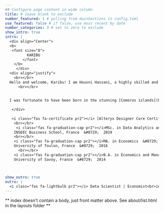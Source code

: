 ```yaml
---
## Configure page content in wide column
title: # leave blank to exclude
number_featured: 1 # pulling from mainSections in config.toml
use_featured: false # if false, use most recent by date
number_categories: 3 # set to zero to exclude
show_intro: true
intro: |
  <div align="Center">
  <b> 
   <font size="8">
          KARIBU
        </font>
    </b>
     </div>
  <div align="justify">
    <br></br>
  Hello and welcome, Karibu! I am Housni Hassani, a highly skilled and experienced data and analytics consultant and economist who is also passionate about the R programming language. I use my expertise in scientific methods, processes, and algorithms to extract valuable insights and knowledge from data. Furthermore, I am dedicated to promoting the use of data analytics by developing user-friendly tools for the community. My areas of interest and expertise include, but are not limited to, data analytics, machine learning, NLP, marketing, and economics, with a special focus on small island developing states.
      <br></br>
      
  
  I was fortunate to have been born in the stunning [Comoros islands](https://en.wikipedia.org/wiki/Comoro_Islands) and to have had the opportunity to call France my childhood home. My experiences living and working in Sydney, Australia, have led me to eventually make Wellington, New Zealand my current place of residence. In my free time, I embrace an active lifestyle and relish the challenge of pushing my physical and mental limits. You can frequently find me developing my strength and agility through calisthenics at outdoor gyms, basking in the sun's warmth at the beach, or honing my balance and coordination on a Slackline in nearby parks.
  
   </div>
     
   <i class="fas fa-certificate pr2"></i> [Alteryx Designer Core Certification](https://www.credly.com/badges/2465360b-41e7-4fa7-bd71-36760be73233/public_url) &#8729;  Alteryx  &#8729;  2022</i>
    <br></br>
     <i class="fas fa-graduation-cap pr2"></i>MSc. in Data Analytics and Marketing manager  &#8729;
    INSEEC Business School, France  &#8729;  2019
    <br></br>
    <i class="fas fa-graduation-cap pr2"></i>MA. in Economics  &#8729;
    University of Toulon, France  &#8729;  2016
      <br></br>
    <i class="fas fa-graduation-cap pr2"></i>B.A. in Economics and Management  &#8729;
    University of Savoy, France  &#8729;  2014

    
  
show_outro: true
outro: |
  <i class="fas fa-lightbulb pr2"></i> Data Scientist | Economist<br>interested in all things data 
---
```


** index doesn't contain a body, just front matter above.
See about/list.html in the layouts folder **
